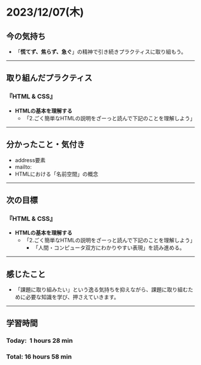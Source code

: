 # 2023/12/07(木)
## 今の気持ち
- 「**慌てず、焦らず、急ぐ**」の精神で引き続きプラクティスに取り組もう。
---

## 取り組んだプラクティス
### 『HTML & CSS』
- **HTMLの基本を理解する**
  - 「2.ごく簡単なHTMLの説明をざーっと読んで下記のことを理解しよう」
---

## 分かったこと・気付き
- address要素
- mailto:
- HTMLにおける「名前空間」の概念
---

## 次の目標
### 『HTML & CSS』
- **HTMLの基本を理解する**
  - 「2.ごく簡単なHTMLの説明をざーっと読んで下記のことを理解しよう」
    - 「人間・コンピュータ双方にわかりやすい表現」を読み進める。
---

## 感じたこと
- 「課題に取り組みたい」という逸る気持ちを抑えながら、課題に取り組むために必要な知識を学び、押さえていきます。
---

## 学習時間
### Today:&nbsp; 1 hours 28 min
### Total: 16 hours 58 min
